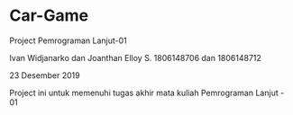 # Car-Game
Project Pemrograman Lanjut-01

Ivan Widjanarko dan Joanthan Elloy S.
1806148706 dan 1806148712

23 Desember 2019

Project ini untuk memenuhi tugas akhir mata kuliah Pemrograman Lanjut - 01
